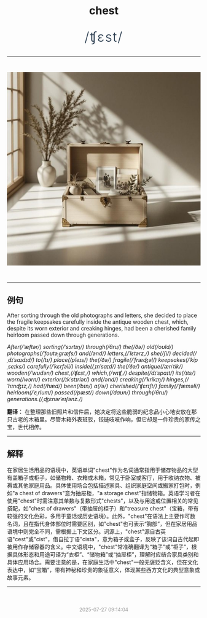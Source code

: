 <div align="center">

# chest

<div style="margin: 30px 0;">
<h1 style="font-size: 2.5em; font-weight: 300; letter-spacing: 2px; margin: 0; color: #2c3e50;">
/ʧɛst/
</h1>
</div>

</div>

---

<div align="center" style="margin: 40px 0;">

![chest](images/chest.png)

</div>

---

## 例句

After sorting through the old photographs and letters, she decided to place the fragile keepsakes carefully inside the antique wooden chest, which, despite its worn exterior and creaking hinges, had been a cherished family heirloom passed down through generations.

*After(/ˈæftər/) sorting(/ˈsɔrtɪŋ/) through(/θru/) the(/ðə/) old(/oʊld/) photographs(/ˈfoʊtəˌgræfs/) and(/ənd/) letters,(/ˈlɛtərz,/) she(/ʃi/) decided(/ˌdɪˈsaɪdɪd/) to(/tɪ/) place(/pleɪs/) the(/ðə/) fragile(/ˈfræʤəl/) keepsakes(/ˈkipˌseɪks/) carefully(/ˈkɛrfəli/) inside(/ˌɪnˈsaɪd/) the(/ðə/) antique(/ænˈtik/) wooden(/ˈwʊdən/) chest,(/ʧɛst,/) which,(/wɪʧ,/) despite(/dɪˈspaɪt/) its(/ɪts/) worn(/wɔrn/) exterior(/ɪkˈstɪriər/) and(/ənd/) creaking(/ˈkrikɪŋ/) hinges,(/ˈhɪnʤɪz,/) had(/hæd/) been(/bɪn/) a(/ə/) cherished(/ˈʧɛrɪʃt/) family(/ˈfæməli/) heirloom(/ˈɛˌrlum/) passed(/pæst/) down(/daʊn/) through(/θru/) generations.(/ˌʤɛnərˈeɪʃənz./)*

**翻译：** 在整理那些旧照片和信件后，她决定将这些脆弱的纪念品小心地安放在那只古老的木箱里。尽管木箱外表斑驳，铰链吱吱作响，但它却是一件珍贵的家传之宝，世代相传。

---

## 解释

在家居生活用品的语境中，英语单词"chest"作为名词通常指用于储存物品的大型有盖箱子或柜子，如储物箱、衣箱或木箱，常见于卧室或客厅，用于收纳衣物、被褥或其他家庭用品。具体使用场合包括描述家具、组织家庭空间或搬家打包时，例如"a chest of drawers"意为抽屉柜，"a storage chest"指储物箱。英语学习者在使用"chest"时需注意其单数与复数形式"chests"，以及与用途或位置相关的常见搭配，如"chest of drawers"（带抽屉的柜子）和"treasure chest"（宝箱，带有较强的文化色彩，多用于童话或历史语境）。此外，"chest"在语法上主要作可数名词，且在指代身体部位时需要区别，如"chest"也可表示“胸部”，但在家居用品语境中则完全不同，需根据上下文区分。词源上，"chest"源自古英语"cest"或"cist"，借自拉丁语"cista"，意为箱子或盒子，反映了该词自古代起即被用作存储容器的含义。中文语境中，"chest"常准确翻译为“箱子”或“柜子”，根据具体形态和用途可译为“衣柜”、“储物箱”或“抽屉柜”，理解时应结合家具类别和具体应用场合。需要注意的是，在家庭生活中"chest"一般无褒贬含义，但在文化表达中，如“宝箱”，带有神秘和珍贵的象征意义，体现某些西方文化的典型意象或故事元素。


---

<div align="center" style="margin-top: 50px;">
<small style="color: #999; font-size: 0.9em;">2025-07-27 09:14:04</small>
</div>
